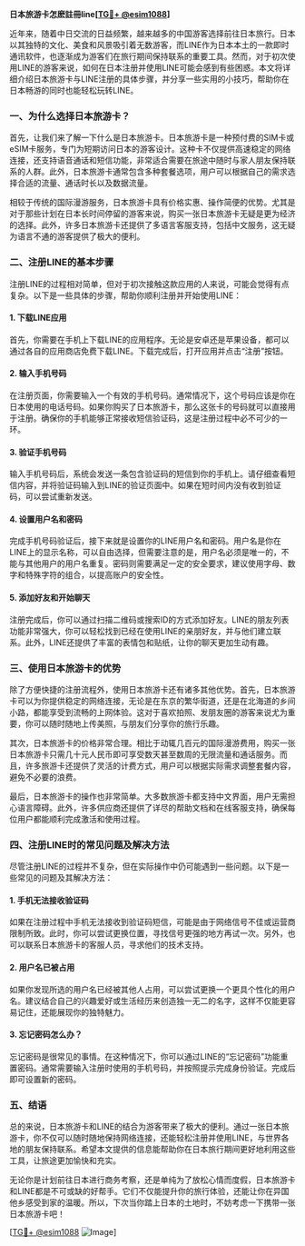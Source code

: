 **日本旅游卡怎麽註冊line[[TG💪+ @esim1088](https://t.me/s/esim1088)]**

近年来，随着中日交流的日益频繁，越来越多的中国游客选择前往日本旅行。日本以其独特的文化、美食和风景吸引着无数游客，而LINE作为日本本土的一款即时通讯软件，也逐渐成为游客们在旅行期间保持联系的重要工具。然而，对于初次使用LINE的游客来说，如何在日本注册并使用LINE可能会感到有些困惑。本文将详细介绍日本旅游卡与LINE注册的具体步骤，并分享一些实用的小技巧，帮助你在日本畅游的同时也能轻松玩转LINE。

### 一、为什么选择日本旅游卡？

首先，让我们来了解一下什么是日本旅游卡。日本旅游卡是一种预付费的SIM卡或eSIM卡服务，专门为短期访问日本的游客设计。这种卡不仅提供高速稳定的网络连接，还支持语音通话和短信功能，非常适合需要在旅途中随时与家人朋友保持联系的人群。此外，日本旅游卡通常包含多种套餐选项，用户可以根据自己的需求选择合适的流量、通话时长以及数据流量。

相较于传统的国际漫游服务，日本旅游卡具有价格实惠、操作简便的优势。尤其是对于那些计划在日本长时间停留的游客来说，购买一张日本旅游卡无疑是更为经济的选择。此外，许多日本旅游卡还提供了多语言客服支持，包括中文服务，这无疑为语言不通的游客提供了极大的便利。

### 二、注册LINE的基本步骤

注册LINE的过程相对简单，但对于初次接触这款应用的人来说，可能会觉得有点复杂。以下是一些具体的步骤，帮助你顺利注册并开始使用LINE：

#### 1. 下载LINE应用

首先，你需要在手机上下载LINE的应用程序。无论是安卓还是苹果设备，都可以通过各自的应用商店免费下载LINE。下载完成后，打开应用并点击“注册”按钮。

#### 2. 输入手机号码

在注册页面，你需要输入一个有效的手机号码。通常情况下，这个号码应该是你在日本使用的电话号码。如果你购买了日本旅游卡，那么这张卡的号码就可以直接用于注册。确保你的手机能够正常接收短信验证码，这是注册过程中必不可少的一环。

#### 3. 验证手机号码

输入手机号码后，系统会发送一条包含验证码的短信到你的手机上。请仔细查看短信内容，并将验证码输入到LINE的验证页面中。如果在短时间内没有收到验证码，可以尝试重新发送。

#### 4. 设置用户名和密码

完成手机号码验证后，接下来就是设置你的LINE用户名和密码。用户名是你在LINE上的显示名称，可以自由选择，但需要注意的是，用户名必须是唯一的，不能与其他用户的用户名重复。密码则需要满足一定的安全要求，建议使用字母、数字和特殊字符的组合，以提高账户的安全性。

#### 5. 添加好友和开始聊天

注册完成后，你可以通过扫描二维码或搜索ID的方式添加好友。LINE的朋友列表功能非常强大，你可以轻松找到已经在使用LINE的亲朋好友，并与他们建立联系。此外，LINE还提供了丰富的表情包和贴纸，让你的聊天更加生动有趣。

### 三、使用日本旅游卡的优势

除了方便快捷的注册流程外，使用日本旅游卡还有诸多其他优势。首先，日本旅游卡可以为你提供稳定的网络连接，无论是在东京的繁华街道，还是在北海道的乡间小路，都能享受到流畅的上网体验。这对于喜欢拍照、发朋友圈的游客来说尤为重要，你可以随时随地上传美照，与朋友们分享你的旅行乐趣。

其次，日本旅游卡的价格非常合理。相比于动辄几百元的国际漫游费用，购买一张日本旅游卡只需几十元人民币即可享受数天甚至数周的无限流量和通话服务。而且，许多旅游卡还提供了灵活的计费方式，用户可以根据实际需求调整套餐内容，避免不必要的浪费。

最后，日本旅游卡的操作也非常简单。大多数旅游卡都支持中文界面，用户无需担心语言障碍。此外，许多供应商还提供了详尽的帮助文档和在线客服支持，确保每位用户都能顺利完成激活和使用过程。

### 四、注册LINE时的常见问题及解决方法

尽管注册LINE的过程并不复杂，但在实际操作中仍可能遇到一些问题。以下是一些常见的问题及其解决方法：

#### 1. 手机无法接收验证码

如果在注册过程中手机无法接收到验证码短信，可能是由于网络信号不佳或运营商限制所致。此时，你可以尝试更换位置，寻找信号更强的地方再试一次。另外，也可以联系日本旅游卡的客服人员，寻求他们的技术支持。

#### 2. 用户名已被占用

如果你发现所选的用户名已经被其他人占用，可以尝试更换一个更具个性化的用户名。建议结合自己的兴趣爱好或生活经历来创造独一无二的名字，这样不仅能更容易记住，还能展现你的独特魅力。

#### 3. 忘记密码怎么办？

忘记密码是很常见的事情。在这种情况下，你可以通过LINE的“忘记密码”功能重置密码。通常需要输入注册时使用的手机号码，并按照提示完成身份验证。完成后即可设置新的密码。

### 五、结语

总的来说，日本旅游卡和LINE的结合为游客带来了极大的便利。通过一张日本旅游卡，你不仅可以随时随地保持网络连接，还能轻松注册并使用LINE，与世界各地的朋友保持联系。希望本文提供的信息能帮助你在日本旅行期间更好地利用这些工具，让旅途更加愉快和充实。

无论你是计划前往日本进行商务考察，还是单纯为了放松心情而度假，日本旅游卡和LINE都是不可或缺的好帮手。它们不仅能提升你的旅行体验，还能让你在异国他乡感受到家的温暖。所以，下次当你踏上日本的土地时，不妨考虑一下携带一张日本旅游卡吧！

[[TG💪+ @esim1088](https://t.me/s/esim1088) ![Image](https://i.postimg.cc/4NQfJmqS/Snipaste-2025-05-13-00-14-12.png)]